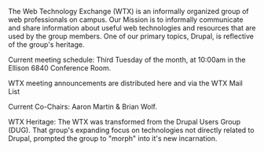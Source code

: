 The Web Technology Exchange (WTX) is an informally organized group of web professionals on campus.  Our Mission is to informally communicate and share information about useful web technologies and resources that are used by the group members.  One of our primary topics, Drupal, is reflective of the group's heritage.

Current meeting schedule:  Third Tuesday of the month, at 10:00am in the Ellison 6840 Conference Room.

WTX meeting announcements are distributed here and via the WTX Mail List

Current Co-Chairs:  Aaron Martin & Brian Wolf.

WTX Heritage:  The WTX was transformed from the Drupal Users Group (DUG).  That group's expanding focus on technologies not directly related to Drupal, prompted the group to "morph" into it's new incarnation.